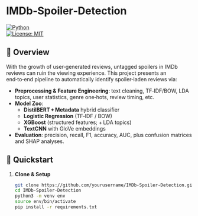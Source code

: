 # IMDb‑Spoiler‑Detection

[![Python](https://img.shields.io/badge/python-3.8%2B-blue)](https://www.python.org)  
[![License: MIT](https://img.shields.io/badge/License-MIT-yellow.svg)](LICENSE)

## 📖 Overview

With the growth of user‐generated reviews, untagged spoilers in IMDb reviews can ruin the viewing experience. This project presents an end‑to‑end pipeline to automatically identify spoiler‑laden reviews via:

- **Preprocessing & Feature Engineering**: text cleaning, TF‑IDF/BOW, LDA topics, user statistics, genre one‑hots, review timing, etc.  
- **Model Zoo**:
  - **DistilBERT + Metadata** hybrid classifier  
  - **Logistic Regression** (TF‑IDF / BOW)  
  - **XGBoost** (structured features; + LDA topics)  
  - **TextCNN** with GloVe embeddings  
- **Evaluation**: precision, recall, F1, accuracy, AUC, plus confusion matrices and SHAP analyses.

## 🚀 Quickstart

1. **Clone & Setup**  
   ```bash
   git clone https://github.com/yourusername/IMDb‑Spoiler‑Detection.git
   cd IMDb‑Spoiler‑Detection
   python3 -m venv env
   source env/bin/activate
   pip install -r requirements.txt
